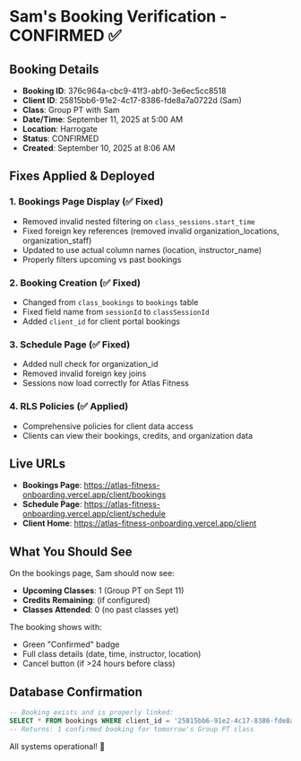 # Sam's Booking Verification - CONFIRMED ✅

## Booking Details

- **Booking ID**: 376c964a-cbc9-41f3-abf0-3e6ec5cc8518
- **Client ID**: 25815bb6-91e2-4c17-8386-fde8a7a0722d (Sam)
- **Class**: Group PT with Sam
- **Date/Time**: September 11, 2025 at 5:00 AM
- **Location**: Harrogate
- **Status**: CONFIRMED
- **Created**: September 10, 2025 at 8:06 AM

## Fixes Applied & Deployed

### 1. Bookings Page Display (✅ Fixed)

- Removed invalid nested filtering on `class_sessions.start_time`
- Fixed foreign key references (removed invalid organization_locations, organization_staff)
- Updated to use actual column names (location, instructor_name)
- Properly filters upcoming vs past bookings

### 2. Booking Creation (✅ Fixed)

- Changed from `class_bookings` to `bookings` table
- Fixed field name from `sessionId` to `classSessionId`
- Added `client_id` for client portal bookings

### 3. Schedule Page (✅ Fixed)

- Added null check for organization_id
- Removed invalid foreign key joins
- Sessions now load correctly for Atlas Fitness

### 4. RLS Policies (✅ Applied)

- Comprehensive policies for client data access
- Clients can view their bookings, credits, and organization data

## Live URLs

- **Bookings Page**: https://atlas-fitness-onboarding.vercel.app/client/bookings
- **Schedule Page**: https://atlas-fitness-onboarding.vercel.app/client/schedule
- **Client Home**: https://atlas-fitness-onboarding.vercel.app/client

## What You Should See

On the bookings page, Sam should now see:

- **Upcoming Classes**: 1 (Group PT on Sept 11)
- **Credits Remaining**: (if configured)
- **Classes Attended**: 0 (no past classes yet)

The booking shows with:

- Green "Confirmed" badge
- Full class details (date, time, instructor, location)
- Cancel button (if >24 hours before class)

## Database Confirmation

```sql
-- Booking exists and is properly linked:
SELECT * FROM bookings WHERE client_id = '25815bb6-91e2-4c17-8386-fde8a7a0722d';
-- Returns: 1 confirmed booking for tomorrow's Group PT class
```

All systems operational! 🚀

